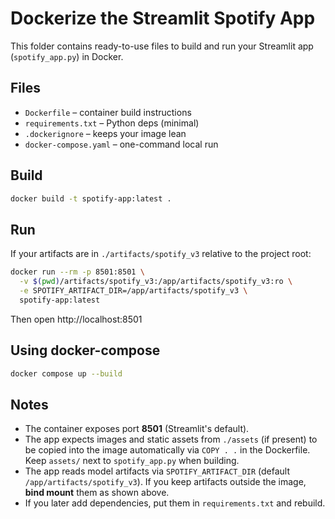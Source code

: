 # Dockerize the Streamlit Spotify App

This folder contains ready-to-use files to build and run your Streamlit app (`spotify_app.py`) in Docker.

## Files
- `Dockerfile` – container build instructions
- `requirements.txt` – Python deps (minimal)
- `.dockerignore` – keeps your image lean
- `docker-compose.yaml` – one-command local run

## Build

```bash
docker build -t spotify-app:latest .
```

## Run
If your artifacts are in `./artifacts/spotify_v3` relative to the project root:

```bash
docker run --rm -p 8501:8501 \
  -v $(pwd)/artifacts/spotify_v3:/app/artifacts/spotify_v3:ro \
  -e SPOTIFY_ARTIFACT_DIR=/app/artifacts/spotify_v3 \
  spotify-app:latest
```

Then open http://localhost:8501

## Using docker-compose

```bash
docker compose up --build
```

## Notes
- The container exposes port **8501** (Streamlit's default).
- The app expects images and static assets from `./assets` (if present) to be copied into the image automatically via `COPY . .` in the Dockerfile. Keep `assets/` next to `spotify_app.py` when building.
- The app reads model artifacts via `SPOTIFY_ARTIFACT_DIR` (default `/app/artifacts/spotify_v3`). If you keep artifacts outside the image, **bind mount** them as shown above.
- If you later add dependencies, put them in `requirements.txt` and rebuild.
